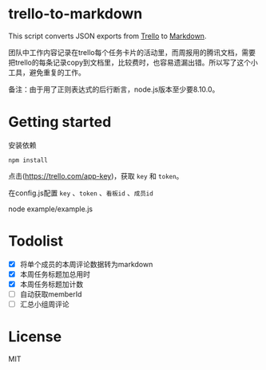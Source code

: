 # trello-to-markdown
This script converts JSON exports from [Trello](http://trello.com) to [Markdown](http://daringfireball.net/projects/markdown/basics).

团队中工作内容记录在trello每个任务卡片的活动里，而周报用的腾讯文档，需要把trello的每条记录copy到文档里，比较费时，也容易遗漏出错。所以写了这个小工具，避免重复的工作。

备注：由于用了正则表达式的后行断言，node.js版本至少要8.10.0。

# Getting started

安装依赖
```
npm install
```
点击(https://trello.com/app-key)，获取 `key` 和 `token`。

在config.js配置 `key` 、`token` 、`看板id` 、`成员id`

node example/example.js

# Todolist
  
- [x] 将单个成员的本周评论数据转为markdown
- [x] 本周任务标题加总用时
- [x] 本周任务标题加计数
- [ ] 自动获取memberId
- [ ] 汇总小组周评论

# License

MIT